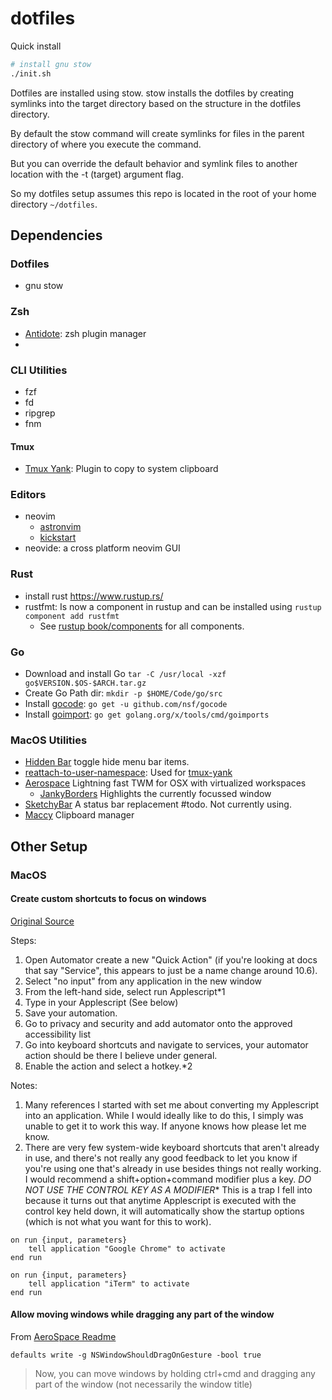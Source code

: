 dotfiles
========

Quick install
```bash
# install gnu stow
./init.sh
```

Dotfiles are installed using stow. stow installs the dotfiles by creating symlinks into the target directory based on the structure in the dotfiles directory. 

By default the stow command will create symlinks for files in the parent directory of where you execute the command.

But you can override the default behavior and symlink files to another location with the -t (target) argument flag.

So my dotfiles setup assumes this repo is located in the root of your home directory `~/dotfiles`.

## Dependencies

### Dotfiles

- gnu stow

### Zsh

- [Antidote](https://github.com/mattmc3/antidote): zsh plugin manager
- 

### CLI Utilities

- fzf
- fd
- ripgrep
- fnm

#### Tmux

- [Tmux Yank](https://github.com/tmux-plugins/tmux-yank): Plugin to copy to system clipboard

### Editors

- neovim
    - [astronvim](https://astronvim.com/)
    - [kickstart](https://github.com/nvim-lua/kickstart.nvim)
- neovide: a cross platform neovim GUI

### Rust

- install rust https://www.rustup.rs/
- rustfmt: Is now a component in rustup and can be installed using `rustup component add rustfmt`
    - See [rustup book/components](https://rust-lang.github.io/rustup/concepts/components.html) for all components.

### Go

- Download and install Go `tar -C /usr/local -xzf go$VERSION.$OS-$ARCH.tar.gz`
- Create Go Path dir: `mkdir -p $HOME/Code/go/src`
- Install [gocode](https://github.com/nsf/gocode): `go get -u github.com/nsf/gocode`
- Install [goimport](https://github.com/bradfitz/goimports): `go get golang.org/x/tools/cmd/goimports`

### MacOS Utilities

- [Hidden Bar](https://github.com/dwarvesf/hidden) toggle hide menu bar items.
- [reattach-to-user-namespace](https://github.com/ChrisJohnsen/tmux-MacOSX-pasteboard): Used for [tmux-yank](https://github.com/tmux-plugins/tmux-yank)
- [Aerospace](https://github.com/nikitabobko/AeroSpace) Lightning fast TWM for OSX with virtualized workspaces
    - [JankyBorders](https://github.com/FelixKratz/JankyBorders) Highlights the currently focussed window
- [SketchyBar](https://github.com/FelixKratz/SketchyBar) A status bar replacement #todo. Not currently using.
- [Maccy](https://github.com/p0deje/Maccy) Clipboard manager

## Other Setup

### MacOS

#### Create custom shortcuts to focus on windows

[Original Source](https://www.reddit.com/r/MacOS/comments/j2472l/hotkey_for_switching_focus_to_specific_apps/)

Steps:

1. Open Automator create a new "Quick Action" (if you're looking at docs that say "Service", this appears to just be a name change around 10.6).
2. Select "no input" from any application in the new window
3. From the left-hand side, select run Applescript*1
4. Type in your Applescript (See below)
5. Save your automation.
6. Go to privacy and security and add automator onto the approved accessibility list
7. Go into keyboard shortcuts and navigate to services, your automator action should be there I believe under general.
8. Enable the action and select a hotkey.*2

Notes:

1. Many references I started with set me about converting my Applescript into an application. While I would ideally like to do this, I simply was unable to get it to work this way. If anyone knows how please let me know.
2. There are very few system-wide keyboard shortcuts that aren't already in use, and there's not really any good feedback to let you know if you're using one that's already in use besides things not really working. I would recommend a shift+option+command modifier plus a key. *DO NOT USE THE CONTROL KEY AS A MODIFIER** This is a trap I fell into because it turns out that anytime Applescript is executed with the control key held down, it will automatically show the startup options (which is not what you want for this to work).

```
on run {input, parameters}
	tell application "Google Chrome" to activate
end run
```

```
on run {input, parameters}
	tell application "iTerm" to activate
end run
```

#### Allow moving windows while dragging any part of the window

From [AeroSpace Readme](https://github.com/nikitabobko/AeroSpace?tab=readme-ov-file#tip-of-the-day)

```
defaults write -g NSWindowShouldDragOnGesture -bool true
```

> Now, you can move windows by holding ctrl+cmd and dragging any part of the window (not necessarily the window title)

